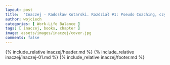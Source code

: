 ```yaml
---
layout: post
title:  "Inaczej - Radosław Kotarski. Rozdział #1: Pseudo Coaching, czyli jesteś zwycięzcą"
author: wojciech
categories: [ Work-Life Balance ]
tags: [ inaczej, books, chapter ]
image: assets/images/inaczej/cover.jpg
comments: false
---
```

{% include_relative inaczej/header.md %}
{% include_relative inaczej/inaczej-01.md %}
{% include_relative inaczej/footer.md %}